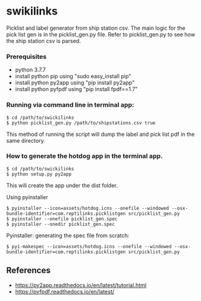 # swikilinks 

Picklist and label generator from ship station csv.  The main logic for the pick list gen is in the
picklist_gen.py file. Refer to picklist_gen.py to see how the ship station csv is parsed.

### Prerequisites

- python 3.7.7 
- install python pip using "sudo easy_install pip"
- install python py2app using "pip install py2app"
- install python pyfpdf using "pip install fpdf==1.7"

### Running via command line in terminal app: 
```
$ cd /path/to/swickilinks
$ python picklist_gen.py /path/to/shipstations.csv true
```

This method of running the script will dump the label and pick list pdf 
in the same directory.

### How to generate the hotdog app in the terminal app.
```
$ cd /path/to/swickilinks
$ python setup.py py2app 
```
This will create the app under the dist folder.

Using pyinstaller
```
$ pyinstaller --icon=assets/hotdog.icns --onefile --windowed --osx-bundle-identifier=com.reptilinks.picklistgen src/picklist_gen.py 
$ pyinstaller --onefile picklist_gen.spec
$ pyinstaller --onedir picklist_gen.spec
```

Pyinstaller: generating the spec file from scratch:
```
$ pyi-makespec --icon=assets/hotdog.icns --onefile --windowed --osx-bundle-identifier=com.reptilinks.picklistgen src/picklist_gen.py
```

## References
- https://py2app.readthedocs.io/en/latest/tutorial.html
- https://pyfpdf.readthedocs.io/en/latest/

